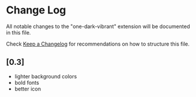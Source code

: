 # Change Log

All notable changes to the "one-dark-vibrant" extension will be documented in this file.

Check [Keep a Changelog](http://keepachangelog.com/) for recommendations on how to structure this file.

## [0.3]

- lighter background colors
- bold fonts
- better icon
